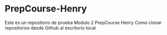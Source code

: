 # PrepCourse-Henry
Este es un repositorio de prueba Modulo 2 PrepCourse Henry
Como clonar repositorios desde Github al escritorio local